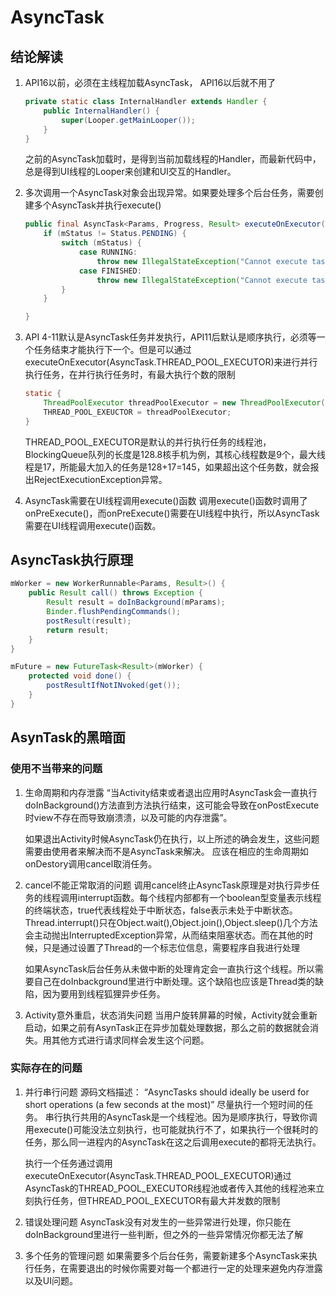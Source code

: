 # AsyncTask

## 结论解读

1. API16以前，必须在主线程加载AsyncTask， API16以后就不用了

    ```java
    private static class InternalHandler extends Handler {
        public InternalHandler() {
            super(Looper.getMainLooper());
        }
    }
    ```

    之前的AsyncTask加载时，是得到当前加载线程的Handler，而最新代码中，总是得到UI线程的Looper来创建和UI交互的Handler。

2. 多次调用一个AsyncTask对象会出现异常。如果要处理多个后台任务，需要创建多个AsyncTask并执行execute()

    ```java
    public final AsyncTask<Params, Progress, Result> executeOnExecutor(Executor exec, Params... params) {
        if (mStatus != Status.PENDING) {
            switch (mStatus) {
                case RUNNING:
                    throw new IllegalStateException("Cannot execute task:");
                case FINISHED:
                    throw new IllegalStateException("Cannot execute task:")
            }
        }

    }
    ```

3. API 4-11默认是AsyncTask任务并发执行，API11后默认是顺序执行，必须等一个任务结束才能执行下一个。但是可以通过executeOnExecutor(AsyncTask.THREAD\_POOL\_EXECUTOR)来进行并行执行任务，在并行执行任务时，有最大执行个数的限制

    ```java
    static {
        ThreadPoolExecutor threadPoolExecutor = new ThreadPoolExecutor(CORE_POOL_SIZE, MAXIMUM_POOL_SIZE, KEEP_ALIVE_SECONDS, TimeUnit.SECONDS, sPoolWorkQueuee, sThreadFactory)
        THREAD_POOL_EXEUCTOR = threadPoolExecutor;
    }
    ```

    THREAD_POOL_EXECUTOR是默认的并行执行任务的线程池，BlockingQueue队列的长度是128.8核手机为例，其核心线程数是9个，最大线程是17，所能最大加入的任务是128+17=145，如果超出这个任务数，就会报出RejectExecutionException异常。

4. AsyncTask需要在UI线程调用execute()函数
    调用execute()函数时调用了onPreExecute()，而onPreExecute()需要在UI线程中执行，所以AsyncTask需要在UI线程调用execute()函数。

## AsyncTask执行原理

```java
mWorker = new WorkerRunnable<Params, Result>() {
    public Result call() throws Exception {
        Result result = doInBackground(mParams);
        Binder.flushPendingCommands();
        postResult(result);
        return result;
    }
}

mFuture = new FutureTask<Result>(mWorker) {
    protected void done() {
        postResultIfNotINvoked(get());
    }
}
```

## AsynTask的黑暗面

### 使用不当带来的问题

1. 生命周期和内存泄露
    “当Activity结束或者退出应用时AsyncTask会一直执行doInBackground()方法直到方法执行结束，这可能会导致在onPostExecute时view不存在而导致崩溃溃，以及可能的内存泄露”。

    如果退出Activity时候AsyncTask仍在执行，以上所述的确会发生，这些问题需要由使用者来解决而不是AsyncTask来解决。
    应该在相应的生命周期如onDestory调用cancel取消任务。
2. cancel不能正常取消的问题
    调用cancel终止AsyncTask原理是对执行异步任务的线程调用interrupt函数。每个线程内部都有一个boolean型变量表示线程的终端状态，true代表线程处于中断状态，false表示未处于中断状态。
    Thread.interrupt()只在Object.wait(),Object.join(),Object.sleep()几个方法会主动抛出InterruptedException异常，从而结束阻塞状态。而在其他的时候，只是通过设置了Thread的一个标志位信息，需要程序自我进行处理

    如果AsyncTask后台任务从未做中断的处理肯定会一直执行这个线程。所以需要自己在doInbackground里进行中断处理。这个缺陷也应该是Thread类的缺陷，因为要用到线程狐狸异步任务。
3. Activity意外重启，状态消失问题
    当用户旋转屏幕的时候，Activity就会重新启动，如果之前有AsynTask正在异步加载处理数据，那么之前的数据就会消失。用其他方式进行请求同样会发生这个问题。

### 实际存在的问题

1. 并行串行问题
    源码文档描述：
    “AsyncTasks should ideally be userd for short operations (a few seconds at the most)”
    尽量执行一个短时间的任务。
    串行执行共用的AsyncTask是一个线程池。因为是顺序执行，导致你调用execute()可能没法立刻执行，也可能就执行不了，如果执行一个很耗时的任务，那么同一进程内的AsyncTask在这之后调用execute的都将无法执行。

    执行一个任务通过调用executeOnExecutor(AsyncTask.THREAD_POOL_EXECUTOR)通过AsyncTask的THREAD_POOL_EXECUTOR线程池或者传入其他的线程池来立刻执行任务，但THREAD_POOL_EXECUTOR有最大并发数的限制

2. 错误处理问题
    AsyncTask没有对发生的一些异常进行处理，你只能在doInBackground里进行一些判断，但之外的一些异常情况你都无法了解

3. 多个任务的管理问题
    如果需要多个后台任务，需要新建多个AsyncTask来执行任务，在需要退出的时候你需要对每一个都进行一定的处理来避免内存泄露以及UI问题。
